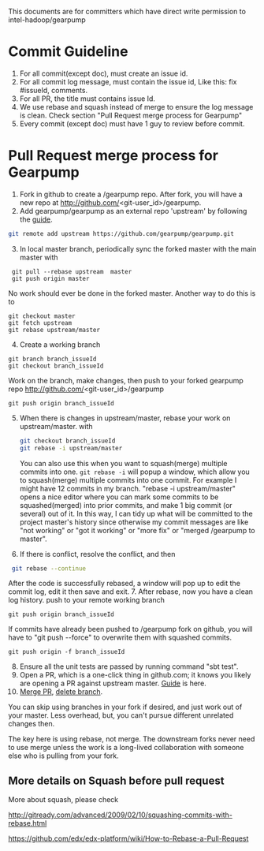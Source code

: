 This documents are for committers which have direct write permission to intel-hadoop/gearpump

Commit Guideline
========================
1.	For all commit(except doc), must create an issue id.
2.	For all commit log message, must contain the issue id, Like this: fix #issueId, comments.
3.	For all PR, the title must contains issue Id.
4.	We use rebase and squash instead of merge to ensure the log message is clean. Check section "Pull Request merge process for Gearpump"
5.	Every commit (except doc) must have 1 guy to review before commit.

Pull Request merge process for Gearpump
========================
1. Fork in github to create a /gearpump repo. After fork, you will have a new repo at http://github.com/<git-user_id>/gearpump.
2. Add gearpump/gearpump as an external repo 'upstream' by following the [guide](https://help.github.com/articles/configuring-a-remote-for-a-fork/).

  ```bash
  git remote add upstream https://github.com/gearpump/gearpump.git
  ```

3. In local master branch, periodically sync the forked master with the main master with 
 
  ```
   git pull --rebase upstream  master
   git push origin master
  ``` 
No work should ever be done in the forked master. Another way to do this is to 

 ```
 git checkout master
 git fetch upstream
 git rebase upstream/master
 ```

4. Create a working branch

  ```
  git branch branch_issueId
  git checkout branch_issueId
  ```

  Work on the branch, make changes, then push to your forked gearpump repo http://github.com/<git-user_id>/gearpump

  ```
  git push origin branch_issueId
  ```

5. When there is changes in upstream/master, rebase your work on upstream/master. with

   ```bash
   git checkout branch_issueId
   git rebase -i upstream/master
   ```

   You can also use this when you want to squash(merge) multiple commits into one.
   ```git rebase -i``` will popup a window, which allow you to squash(merge) multiple commits into one commit.
   For example I might have 12 commits in my branch. "rebase -i upstream/master" opens a nice editor where you can mark some commits to be squashed(merged) into prior commits, and make 1 big commit (or several) out of it. In this way, I can tidy up what will be committed to the project master's history since otherwise my commit messages are like "not working" or "got it working" or "more fix" or "merged <git-user-id>/gearpump to master".

6. If there is conflict, resolve the conflict, and then 

  ```bash
   git rebase --continue  
  ```

  After the code is successfully rebased, a window will pop up to edit the commit log, edit it then save and exit.
7. After rebase, now you have a clean log history. push to your remote working branch

  ```
  git push origin branch_issueId
  ```

  If commits have already been pushed to <git-user-id>/gearpump fork on github, you will have to "git push --force" to overwrite them with squashed commits.

  ```
  git push origin -f branch_issueId
  ```

8. Ensure all the unit tests are passed by running command "sbt test".
6. Open a PR, which is a one-click thing in github.com; it knows you likely are opening a PR against upstream master. [Guide](https://help.github.com/articles/creating-a-pull-request) is here.
7. [Merge PR](https://help.github.com/articles/merging-a-pull-request), [delete branch](https://help.github.com/articles/deleting-unused-branches).


You can skip using branches in your fork if desired, and just work out of your master. Less overhead, but, you can't pursue different unrelated changes then.

The key here is using rebase, not merge. The downstream forks never need to use merge unless the work is a long-lived collaboration with someone else who is pulling from your fork.

More details on Squash before pull request
---------------------------
More about squash, please check 

http://gitready.com/advanced/2009/02/10/squashing-commits-with-rebase.html 

https://github.com/edx/edx-platform/wiki/How-to-Rebase-a-Pull-Request
